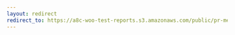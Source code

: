 ```yaml
---
layout: redirect
redirect_to: https://a8c-woo-test-reports.s3.amazonaws.com/public/pr-merge/37645/e2e/index.html
---
```

